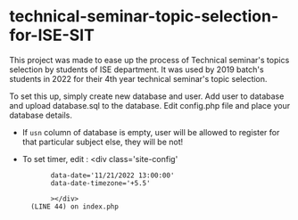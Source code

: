 # technical-seminar-topic-selection-for-ISE-SIT
This project was made to ease up the process of Technical seminar's topics selection by students of ISE department.
It was used by 2019 batch's students in 2022 for their 4th year technical seminar's topic selection.

To set this up,
simply create new database and user.
Add user to database and upload database.sql to the database.
Edit config.php file and place your database details.

- If `usn` column of database is empty, user will be allowed to register for that particular subject else, they will be not!

- To set timer, edit :
        <div class='site-config'
             
             data-date='11/21/2022 13:00:00' 
             data-date-timezone='+5.5'
             
             ></div>
        (LINE 44) on index.php
